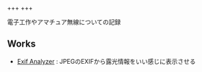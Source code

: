 +++
+++

電子工作やアマチュア無線についての記録

## Works

- [Exif Analyzer](./exif-analyzer) : JPEGのEXIFから露光情報をいい感じに表示させる